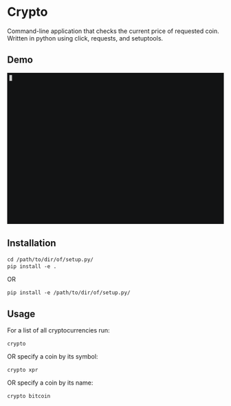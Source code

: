 # Crypto

Command-line application that checks the current price of requested coin.
Written in python using click, requests, and setuptools.

## Demo

[![test](demo.gif)](https://asciinema.org/a/154591?speed=1.7)


## Installation

```
cd /path/to/dir/of/setup.py/
pip install -e .
```

OR

```
pip install -e /path/to/dir/of/setup.py/
```

## Usage

For a list of all cryptocurrencies run:
```
crypto
```

OR specify a coin by its symbol:
```
crypto xpr
```

OR specify a coin by its name:
```
crypto bitcoin
```
